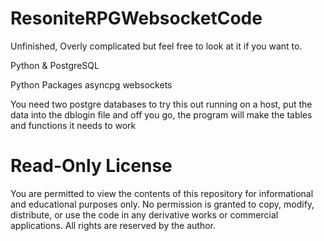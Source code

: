 # ResoniteRPGWebsocketCode
Unfinished, Overly complicated but feel free to look at it if you want to.

Python & PostgreSQL

Python Packages
asyncpg
websockets


You need two postgre databases to try this out running on a host, put the data into the dblogin file and off you go, the program will make the tables and functions it needs to work


# Read-Only License

You are permitted to view the contents of this repository for informational and educational purposes only. No permission is granted to copy, modify, distribute, or use the code in any derivative works or commercial applications. All rights are reserved by the author.
